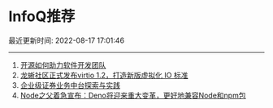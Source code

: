 # InfoQ推荐

最近更新时间: 2022-08-17 17:01:46

--- 
1. [开源如何助力软件开发团队](https://www.infoq.cn/article/UhDl1z5zO5qhiYkD4KES) 
2. [龙蜥社区正式发布virtio 1.2，打造新版虚拟化 IO 标准](https://www.infoq.cn/article/QF4BocH6R58D2fHVka0r) 
3. [企业级证券业务中台探索与实践](https://www.infoq.cn/article/PQJM9YHHafAD9c7BNUsu) 
4. [Node之父着急宣布：Deno将迎来重大变革，更好地兼容Node和npm包](https://www.infoq.cn/article/juXB8EaoJrlLx4vB7ttD) 
